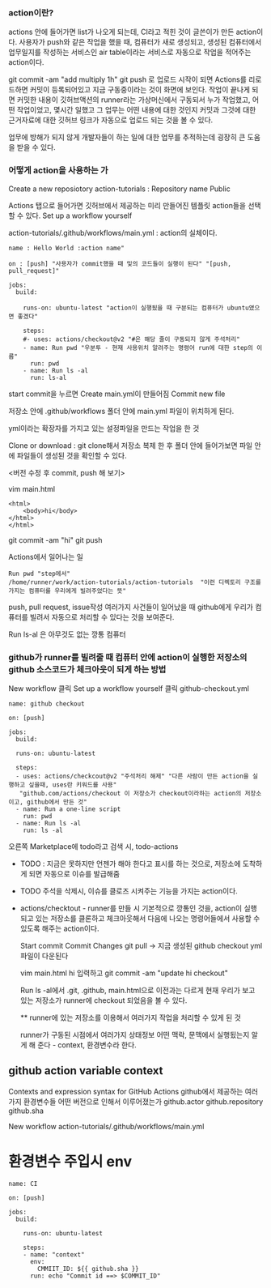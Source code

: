 ### action이란?

actions 안에 들어가면 list가 나오게 되는데, CI라고 적힌 것이 글쓴이가 만든 action이다.
사용자가 push와 같은 작업을 했을 때, 컴퓨터가 새로 생성되고,
생성된 컴퓨터에서 업무일지를 작성하는 서비스인 air table이라는 서비스로 자동으로 작업을 적어주는 action이다.

git commit -am "add multiply 1h"
git push
로 업로드 시작이 되면
Actions를 리로드하면 커밋이 등록되어있고 지금 구동중이라는 것이 화면에 보인다.
작업이 끝나게 되면 커밋한 내용이 깃허브액션의 runner라는 가상머신에서 구동되서 누가 작업했고, 어떤 작업이었고, 몇시간 일했고 그 업무는 어떤 내용에 대한 것인지 커밋과 
그것에 대한 근거자료에 대한 깃허브 링크가 자동으로 업로드 되는 것을 볼 수 있다.

업무에 방해가 되지 않게 개발자들이 하는 일에 대한 업무를 추적하는데 굉장히 큰 도움을 받을 수 있다.

### 어떻게 action을 사용하는 가

Create a new reposiotory
action-tutorials : Repository name
Public


Actions 탭으로 들어가면 깃허브에서 제공하는 미리 만들어진 템플릿 action들을 선택할 수 있다.
Set up a workflow yourself

action-tutorials/.github/workflows/main.yml : action의 실체이다.

```
name : Hello World :action name"

on : [push] "사용자가 commit했을 때 및의 코드들이 실행이 된다" "[push, pull_request]"

jobs:
  build:

    runs-on: ubuntu-latest "action이 실행됬을 때 구분되는 컴퓨터가 ubuntu였으면 좋겠다"

    steps:
    #- uses: actions/checkout@v2 "#은 해당 줄이 구동되지 않게 주석처리"
    - name: Run pwd "우분투 - 현재 사용위치 알려주는 명령어 run에 대한 step의 이름"
      run: pwd
    - name: Run ls -al
      run: ls-al

```

start commit을 누르면 Create main.yml이 만들어짐
Commit new file

저장소 안에
.github/workflows 폴더 안에 main.yml 파일이 위치하게 된다.

yml이라는 확장자를 가지고 있는 설정파일을 만드는 작업을 한 것

Clone or download : git clone해서 저장소 복제 한 후 폴더 안에 들어가보면 파일 안에 파일들이 생성된 것을 확인할 수 있다.

<버전 수정 후 commit, push 해 보기>

vim main.html
```
<html>
    <body>hi</body>
</html>
</html>
```
git commit -am "hi"
git push

Actions에서 일어나는 일

```
Run pwd "step에서"
/home/runner/work/action-tutorials/action-tutorials  "이런 디렉토리 구조를 가지는 컴퓨터를 우리에게 빌려주었다는 뜻"
```

push, pull request, issue작성 여러가지 사건들이 일어났을 때 github에게 우리가 컴퓨터를 빌려서 자동으로 처리할 수 있다는 것을 보여준다.

Run ls-al 은 아무것도 없는 깡통 컴퓨터

### github가 runner를 빌려줄 때 컴퓨터 안에 action이 실행한 저장소의 github 소스코드가 체크아웃이 되게 하는 방법
New workflow 클릭
Set up a workflow yourself 클릭
github-checkout.yml

```
name: github checkout

on: [push]

jobs:
  build:

  runs-on: ubuntu-latest

  steps:
  - uses: actions/checkcout@v2 "주석처리 해제" "다른 사람이 만든 action을 실행하고 싶을때, uses란 키워드를 사용"
   "github.com/actions/checkout 이 저장소가 checkout이라하는 action의 저장소이고, github에서 만든 것" 
  - name: Run a one-line script
    run: pwd
  - name: Run ls -al
    run: ls -al

```

오른쪽 Marketplace에 todo라고 검색 시, todo-actions
* TODO : 지금은 못하지만 언젠가 해야 한다고 표시를 하는 것으로, 저장소에 도착하게 되면 자동으로 이슈를 발급해줌
* TODO 주석을 삭제시, 이슈를 클로즈 시켜주는 기능을 가지는 action이다.

* actions/checktout - runner를 만들 시 기본적으로 깡통인 것을, action이 실행되고 있는 저장소를 클론하고 체크아웃해서
  다음에 나오는 명령어들에서 사용할 수 있도록 해주는 action이다.


  Start commit
  Commit Changes
  git pull -> 지금 생성된 github checkout yml 파일이 다운된다

  vim main.html
  hi 입력하고
  git commit -am "update hi checkout"

  Run ls -al에서
  .git, .github, main.html으로 이전과는 다르게 현재 우리가 보고 있는 저장소가 runner에 checkout 되었음을 볼 수 있다.

  ** runner에 있는 저장소를 이용해서 여러가지 작업을 처리할 수 있게 된 것

  runner가 구동된 시점에서 여러가지 상태정보
  어떤 맥락, 문맥에서 실행됬는지 알게 해 준다 - context, 환경변수라 한다.

## github action variable context
Contexts and expression syntax for GitHub Actions
github에서 제공하는 여러가지 환경변수들
어떤 버전으로 인해서 이루어졌는가
github.actor
github.repository
github.sha

New workflow
action-tutorials/.github/workflows/main.yml

# 환경변수 주입시 env

```
name: CI

on: [push]

jobs:
  build:

    runs-on: ubuntu-latest

    steps:
    - name: "context"
      env:
        CMMIIT_ID: ${{ github.sha }}
      run: echo "Commit id ==> $COMMIT_ID"
```

